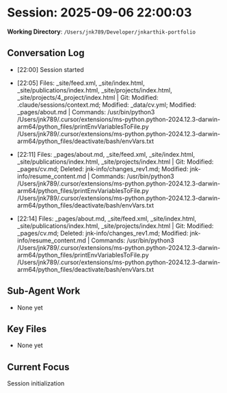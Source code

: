 # Session: 2025-09-06 22:00:03

**Working Directory**: `/Users/jnk789/Developer/jnkarthik-portfolio`

## Conversation Log
- [22:00] Session started

- [22:05] Files: _site/feed.xml, _site/index.html, _site/publications/index.html, _site/projects/index.html, _site/projects/4_project/index.html | Git: Modified: .claude/sessions/context.md; Modified: _data/cv.yml; Modified: _pages/about.md | Commands: /usr/bin/python3 /Users/jnk789/.cursor/extensions/ms-python.python-2024.12.3-darwin-arm64/python_files/printEnvVariablesToFile.py /Users/jnk789/.cursor/extensions/ms-python.python-2024.12.3-darwin-arm64/python_files/deactivate/bash/envVars.txt
- [22:11] Files: _pages/about.md, _site/feed.xml, _site/index.html, _site/publications/index.html, _site/projects/index.html | Git: Modified: _pages/cv.md; Deleted: jnk-info/changes_rev1.md; Modified: jnk-info/resume_content.md | Commands: /usr/bin/python3 /Users/jnk789/.cursor/extensions/ms-python.python-2024.12.3-darwin-arm64/python_files/printEnvVariablesToFile.py /Users/jnk789/.cursor/extensions/ms-python.python-2024.12.3-darwin-arm64/python_files/deactivate/bash/envVars.txt
- [22:14] Files: _pages/about.md, _site/feed.xml, _site/index.html, _site/publications/index.html, _site/projects/index.html | Git: Modified: _pages/cv.md; Deleted: jnk-info/changes_rev1.md; Modified: jnk-info/resume_content.md | Commands: /usr/bin/python3 /Users/jnk789/.cursor/extensions/ms-python.python-2024.12.3-darwin-arm64/python_files/printEnvVariablesToFile.py /Users/jnk789/.cursor/extensions/ms-python.python-2024.12.3-darwin-arm64/python_files/deactivate/bash/envVars.txt
## Sub-Agent Work
- None yet

## Key Files
- None yet

## Current Focus
Session initialization
